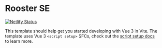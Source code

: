# Rooster SE

[![Netlify Status](https://api.netlify.com/api/v1/badges/59818c0a-5684-41f5-8e0d-4d9cb2ac42db/deploy-status)](https://app.netlify.com/sites/peaceful-roentgen-8558aa/deploys)

This template should help get you started developing with Vue 3 in Vite. The template uses Vue 3 `<script setup>` SFCs, check out the [script setup docs](https://v3.vuejs.org/api/sfc-script-setup.html#sfc-script-setup) to learn more.


